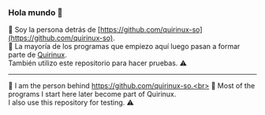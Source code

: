### Hola mundo 👋

:eyes: Soy la persona detrás de [https://github.com/quirinux-so](https://github.com/quirinux-so). <br>
:loudspeaker: La mayoría de los programas que empiezo aquí luego pasan a formar parte de [Quirinux](https://www.quirinux.org).<br>
También utilizo este repositorio para hacer pruebas. :warning:
______

👀 I am the person behind https://github.com/quirinux-so.<br>
📢 Most of the programs I start here later become part of Quirinux.<br>
I also use this repository for testing. ⚠️
